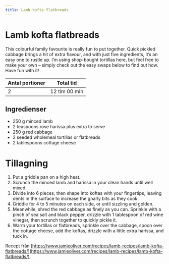 ```yaml
---
title: Lamb kofta flatbreads
---
```

# Lamb kofta flatbreads

This colourful family favourite is really fun to put together. Quick pickled cabbage brings a hit of extra flavour, and with just five ingredients, it’s an easy one to rustle up. I’m using shop-bought tortillas here, but feel free to make your own – simply check out the easy swaps below to find out how. Have fun with it!

| Antal portioner | Total tid     |
| --------------- | ------------- |
| 2               | 12 tim 00 min |

## Ingredienser
* 250 g minced lamb 
* 2 teaspoons rose harissa plus extra to serve
* 250 g red cabbage 
* 2  seeded wholemeal tortillas or flatbreads
* 2 tablespoons cottage cheese 

# Tillagning
<ol class="recipeSteps"><li>Put a griddle pan on a high heat. </li><li>Scrunch the minced lamb and harissa in your clean hands until well mixed. </li><li>Divide into 6 pieces, then shape into koftas with your fingertips, leaving dents in the surface to increase the gnarly bits as they cook.</li><li>Griddle for 4 to 5 minutes on each side, or until sizzling and golden.</li><li>Meanwhile, shred the red cabbage as finely as you can. Sprinkle with a pinch of sea salt and black pepper, drizzle with 1 tablespoon of red wine vinegar, then scrunch together to quickly pickle it.</li><li>Warm your tortillas or flatbreads, sprinkle over the cabbage, spoon over the cottage cheese, add the koftas, drizzle with a little extra harissa, and tuck in.</li></ol>


Recept från [https://www.jamieoliver.com/recipes/lamb-recipes/lamb-kofta-flatbreads/](https://www.jamieoliver.com/recipes/lamb-recipes/lamb-kofta-flatbreads/).

